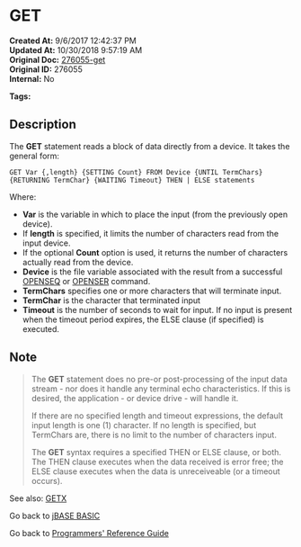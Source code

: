 # GET

**Created At:** 9/6/2017 12:42:37 PM  
**Updated At:** 10/30/2018 9:57:19 AM  
**Original Doc:** [276055-get](https://docs.jbase.com/36868-jbase-basic/276055-get)  
**Original ID:** 276055  
**Internal:** No  

**Tags:**
<badge text='input' vertical='middle' />
<badge text='devices' vertical='middle' />
<badge text='data' vertical='middle' />

## Description

The **GET** statement reads a block of data directly from a device. It takes the general form:

```
GET Var {,length} {SETTING Count} FROM Device {UNTIL TermChars} {RETURNING TermChar} {WAITING Timeout} THEN | ELSE statements
```

Where:

- **Var** is the variable in which to place the input (from the previously open device).
- If **length** is specified, it limits the number of characters read from the input device.
- If the optional **Count** option is used, it returns the number of characters actually read from the device.
- **Device** is the file variable associated with the result from a successful [OPENSEQ](./../openseq) or [OPENSER](./../openser) command.
- **TermChars** specifies one or more characters that will terminate input.
- **TermChar** is the character that terminated input
- **Timeout** is the number of seconds to wait for input. If no input is present when the timeout period expires, the ELSE clause (if specified) is executed.

## Note

> The **GET** statement does no pre-or post-processing of the input data stream - nor does it handle any terminal echo characteristics. If this is desired, the application - or device drive - will handle it.
>
> If there are no specified length and timeout expressions, the default input length is one (1) character. If no length is specified, but TermChars are, there is no limit to the number of characters input.
>
> The **GET** syntax requires a specified THEN or ELSE clause, or both. The THEN clause executes when the data received is error free; the ELSE clause executes when the data is unreceiveable (or a timeout occurs).

See also: [GETX](./../getx)

Go back to [jBASE BASIC](./../README.md)

Go back to [Programmers' Reference Guide](./../../reference-guides/jbc/README.md)
